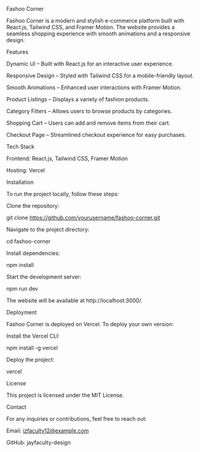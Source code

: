 Fashoo Corner

Fashoo Corner is a modern and stylish e-commerce platform built with React.js, Tailwind CSS, and Framer Motion. The website provides a seamless shopping experience with smooth animations and a responsive design.

Features

Dynamic UI – Built with React.js for an interactive user experience.

Responsive Design – Styled with Tailwind CSS for a mobile-friendly layout.

Smooth Animations – Enhanced user interactions with Framer Motion.

Product Listings – Displays a variety of fashion products.

Category Filters – Allows users to browse products by categories.

Shopping Cart – Users can add and remove items from their cart.

Checkout Page – Streamlined checkout experience for easy purchases.

Tech Stack

Frontend: React.js, Tailwind CSS, Framer Motion

Hosting: Vercel

Installation

To run the project locally, follow these steps:

Clone the repository:

git clone https://github.com/yourusername/fashoo-corner.git

Navigate to the project directory:

cd fashoo-corner

Install dependencies:

npm install

Start the development server:

npm run dev

The website will be available at http://localhost:3000/.

Deployment

Fashoo Corner is deployed on Vercel. To deploy your own version:

Install the Vercel CLI:

npm install -g vercel

Deploy the project:

vercel

License

This project is licensed under the MIT License.

Contact

For any inquiries or contributions, feel free to reach out:

Email: izfaculty12@example.com

GitHub: jayfaculty-design
